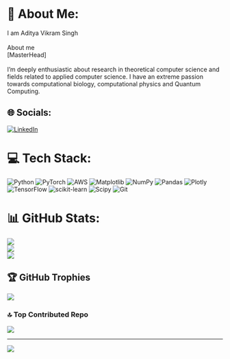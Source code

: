 # 💫 About Me:
I am Aditya Vikram Singh<br><br>About me<br>[MasterHead]<br><br>I’m deeply enthusiastic about research in theoretical computer science and fields related to applied computer science. I have an extreme passion towards computational biology, computational physics and Quantum Computing.


## 🌐 Socials:
[![LinkedIn](https://img.shields.io/badge/LinkedIn-%230077B5.svg?logo=linkedin&logoColor=white)](https://linkedin.com/in/https://www.linkedin.com/in/aditya-vikram-singh-50602a25b/) 

# 💻 Tech Stack:
![Python](https://img.shields.io/badge/python-3670A0?style=flat&logo=python&logoColor=ffdd54) ![PyTorch](https://img.shields.io/badge/PyTorch-%23EE4C2C.svg?style=flat&logo=PyTorch&logoColor=white) ![AWS](https://img.shields.io/badge/AWS-%23FF9900.svg?style=flat&logo=amazon-aws&logoColor=white) ![Matplotlib](https://img.shields.io/badge/Matplotlib-%23ffffff.svg?style=flat&logo=Matplotlib&logoColor=black) ![NumPy](https://img.shields.io/badge/numpy-%23013243.svg?style=flat&logo=numpy&logoColor=white) ![Pandas](https://img.shields.io/badge/pandas-%23150458.svg?style=flat&logo=pandas&logoColor=white) ![Plotly](https://img.shields.io/badge/Plotly-%233F4F75.svg?style=flat&logo=plotly&logoColor=white) ![TensorFlow](https://img.shields.io/badge/TensorFlow-%23FF6F00.svg?style=flat&logo=TensorFlow&logoColor=white) ![scikit-learn](https://img.shields.io/badge/scikit--learn-%23F7931E.svg?style=flat&logo=scikit-learn&logoColor=white) ![Scipy](https://img.shields.io/badge/SciPy-%230C55A5.svg?style=flat&logo=scipy&logoColor=%white) ![Git](https://img.shields.io/badge/git-%23F05033.svg?style=flat&logo=git&logoColor=white)
# 📊 GitHub Stats:
![](https://github-readme-stats.vercel.app/api?username=brucewayneoptimusprime&theme=transparent&hide_border=false&include_all_commits=true&count_private=true)<br/>
![](https://nirzak-streak-stats.vercel.app/?user=brucewayneoptimusprime&theme=transparent&hide_border=false)<br/>
![](https://github-readme-stats.vercel.app/api/top-langs/?username=brucewayneoptimusprime&theme=transparent&hide_border=false&include_all_commits=true&count_private=true&layout=compact)

## 🏆 GitHub Trophies
![](https://github-profile-trophy.vercel.app/?username=brucewayneoptimusprime&theme=radical&no-frame=false&no-bg=false&margin-w=4)

### 🔝 Top Contributed Repo
![](https://github-contributor-stats.vercel.app/api?username=brucewayneoptimusprime&limit=5&theme=dark&combine_all_yearly_contributions=true)

---
[![](https://visitcount.itsvg.in/api?id=brucewayneoptimusprime&icon=0&color=0)](https://visitcount.itsvg.in)

<!-- Proudly created with GPRM ( https://gprm.itsvg.in ) -->
